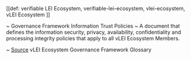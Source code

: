 [[def: verifiable LEI Ecosystem, verifiable-lei-ecosystem, vlei-ecosystem, vLEI Ecosystem ]]

~ Governance Framework Information Trust Policies 
~ A document that defines the information security, privacy, availability, confidentiality and processing integrity policies that apply to all vLEI Ecosystem Members.

~ [Source](https://www.gleif.org/vlei/introducing-the-vlei-ecosystem-governance-framework/2023-12-15_vlei-egf-v2.0-glossary_v1.3_final.pdf) vLEI Ecosystem Governance Framework Glossary
